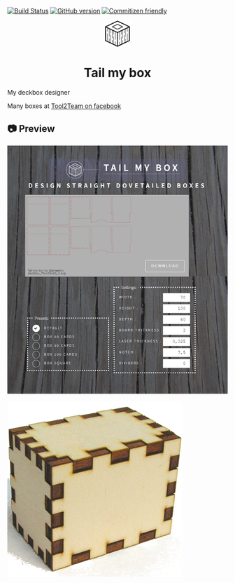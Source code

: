 [![Build Status](https://travis-ci.org/sinsedrix/tail-my-box.svg?branch=master)](https://travis-ci.org/sinsedrix/tail-my-box)
[![GitHub version](https://badge.fury.io/gh/sinsedrix%2Ftail-my-box.svg)](https://badge.fury.io/gh/sinsedrix%2Ftail-my-box)
[![Commitizen friendly](https://img.shields.io/badge/commitizen-friendly-brightgreen.svg)](http://commitizen.github.io/cz-cli/)


<p align="center">
  <a href="https://design.tool2team.org/tail-my-box">
    <img alt="Tail my box" src="https://raw.githubusercontent.com/sinsedrix/tail-my-box/master/src/images/logo-b.png" width="60" />
  </a>
</p>
<h1 align="center">
  Tail my box
</h1>
<p>My deckbox designer</p>
<p>Many boxes at <a href="https://www.facebook.com/tool2team">Tool2Team on facebook</a></p>

## 📷 Preview

![Preview](./preview.png)

![Box](./box.png)